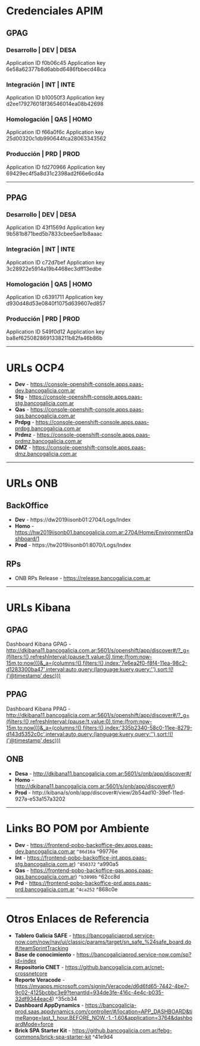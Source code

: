# Credenciales APIM

## GPAG

### Desarrollo | DEV | DESA

Application ID f0b06c45
Application key 6e58a62377b8d6abbd6486fbbecd48ca


### Integración | INT | INTE

Application ID b10050f3
Application key d2ee179276018f36546014ea08b42698


### Homologación | QAS | HOMO

Application ID f66a0f6c
Application key 25d00320c1db990644fca28063343562


### Producción | PRD | PROD

Application ID fd270966
Application key 69429ec4f5a8d31c2398ad2f66e6cd4a


---

## PPAG

### Desarrollo | DEV | DESA

Application ID 43f1569d
Application key 9b581b871bed5b7833cbee5ae1b8aaac


### Integración | INT | INTE

Application ID c72d7bef
Application key 3c28922e5914a19b4468ec3dff13edbe


### Homologación | QAS | HOMO

Application ID c6391711
Application key d930d48d53e0840f1075d639607ed857


### Producción | PRD | PROD

Application ID 549f0d12
Application key ba8ef6250828691338211b82fa46b86b


---

# URLs OCP4

- **Dev** - https://console-openshift-console.apps.paas-dev.bancogalicia.com.ar
- **Stg** - https://console-openshift-console.apps.paas-stg.bancogalicia.com.ar
- **Qas** - https://console-openshift-console.apps.paas-qas.bancogalicia.com.ar
- **Prdpg** - https://console-openshift-console.apps.paas-prdpg.bancogalicia.com.ar
- **Prdmz** - https://console-openshift-console.apps.paas-prdmz.bancogalicia.com.ar
- **DMZ** - https://console-openshift-console.apps.paas-dmz.bancogalicia.com.ar

---

# URLs ONB

## BackOffice

- **Dev** - https://dw2019iisonb01:2704/Logs/Index
- **Homo** - https://hw2019iisonb01.bancogalicia.com.ar:2704/Home/EnvironmentDashboard/1
- **Prod** - https://tw2019iisonb01:8070/Logs/Index

## RPs

- ONB RPs Release - https://release.bancogalicia.com.ar

---

# URLs Kibana

## GPAG
Dashboard Kibana GPAG - http://dkibana11.bancogalicia.com.ar:5601/s/openshift/app/discover#/?_g=(filters:!(),refreshInterval:(pause:!t,value:0),time:(from:now-15m,to:now)))&_a=(columns:!(),filters:!(),index:'7e6ea2f0-f8f4-11ea-98c2-d1283300ba47',interval:auto,query:(language:kuery,query:''),sort:!(!('@timestamp',desc)))

## PPAG
Dashboard Kibana PPAG - http://dkibana11.bancogalicia.com.ar:5601/s/openshift/app/discover#/?_g=(filters:!(),refreshInterval:(pause:!t,value:0),time:(from:now-15m,to:now)))&_a=(columns:!(),filters:!(),index:'335b2340-58c0-11ee-8279-d143d5352c0c',interval:auto,query:(language:kuery,query:''),sort:!(!('@timestamp',desc)))

## ONB

- **Desa** - http://dkibana11.bancogalicia.com.ar:5601/s/onb/app/discover#/
- **Homo** - http://dkibana11.bancogalicia.com.ar:5601/s/onb/app/discover#/)
- **Prod** - http://kibana/s/onb/app/discover#/view/2b54ad10-39ef-11ed-927a-e53a157a3202

---

# Links BO POM por Ambiente

- **Dev** - https://frontend-pobo-backoffice-dev.apps.paas-dev.bancogalicia.com.ar `^86d16a` ^99776e
- **Int** - https://frontend-pobo-backoffice-int.apps.paas-stg.bancogalicia.com.ar) `^850372` ^a990a5
- **Qas** - https://frontend-pobo-backoffice-qas.apps.paas-qas.bancogalicia.com.ar) `^b3090b` ^62cc8d
- **Prd** - https://frontend-pobo-backoffice-prd.apps.paas-prd.bancogalicia.com.ar `^4ca252` ^868c0e

---

# Otros Enlaces de Referencia

- **Tablero Galicia SAFE** - https://bancogaliciaprod.service-now.com/now/nav/ui/classic/params/target/sn_safe_%24safe_board.do#/teamSprintTracking
- **Base de conocimiento** - https://bancogaliciaprod.service-now.com/sp?id=index
- **Repositorio CNET** - https://github.bancogalicia.com.ar/cnet-crossnetcore
- **Reporte Veracode** - https://myapps.microsoft.com/signin/Veracode/d6d6fd65-7442-4be7-9c02-4125bcbbc3e9?tenantId=934de3fe-416c-4e4c-b035-32df9344eac4) ^35cb34
- **Dashboard AppDynamics** - https://bancogalicia-prod.saas.appdynamics.com/controller/#/location=APP_DASHBOARD&timeRange=last_1_hour.BEFORE_NOW.-1.-1.60&application=3764&dashboardMode=force
- **Brick SPA Starter Kit** - https://github.bancogalicia.com.ar/febg-commons/brick-spa-starter-kit ^41e9d4